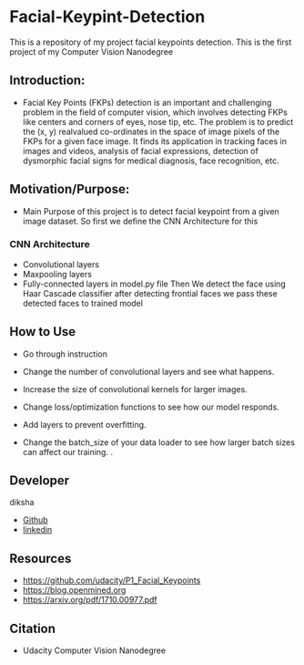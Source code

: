 # Facial-Keypint-Detection
This is a repository of my project facial keypoints detection. This is the first project of my Computer Vision  Nanodegree


## Introduction:
- Facial Key Points (FKPs) detection is an important and
challenging problem in the field of computer vision, which
involves detecting FKPs like centers and corners of eyes,
nose tip, etc. The problem is to predict the (x, y) realvalued co-ordinates in the space of image pixels of the FKPs
for a given face image. It finds its application in tracking
faces in images and videos, analysis of facial expressions,
detection of dysmorphic facial signs for medical diagnosis,
face recognition, etc.

##  Motivation/Purpose: 
- Main Purpose of this project is to detect facial keypoint from a given image dataset. So first we define the CNN Architecture for this 
### CNN Architecture
- Convolutional layers
- Maxpooling layers
- Fully-connected layers
in model.py file
Then We detect the face using Haar Cascade classifier after detecting frontial faces we pass these detected faces to trained model

##  How to Use 
- Go through instruction 


- Change the number of convolutional layers and see what happens.
- Increase the size of convolutional kernels for larger images.
- Change loss/optimization functions to see how our model responds. 
- Add layers to prevent overfitting.
- Change the batch_size of your data loader to see how larger batch sizes can affect our training.
.
## Developer 
  diksha  
  - [Github](https://github.com/diksha0799) 
  - [linkedin](https://www.linkedin.com/in/diksha-ab16b6165/)
## Resources 
- https://github.com/udacity/P1_Facial_Keypoints
- https://blog.openmined.org
- https://arxiv.org/pdf/1710.00977.pdf

## Citation
- Udacity Computer Vision Nanodegree
